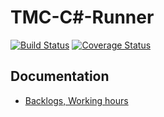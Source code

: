 # TMC-C#-Runner

[![Build Status](https://travis-ci.com/TMC-C/tmc-csharp-runner.svg?branch=master)](https://travis-ci.com/TMC-C/tmc-csharp-runner)
[![Coverage Status](https://coveralls.io/repos/github/TMC-C/tmc-csharp-runner/badge.svg?branch=)](https://coveralls.io/github/TMC-C/tmc-csharp-runner?branch=)

## Documentation
- [Backlogs, Working hours](https://docs.google.com/spreadsheets/d/1Rt5mwHxZ2K8hD5x_bWhNBSTf3l27u-j-_Dcka2V3l10/edit#gid=307372648)
